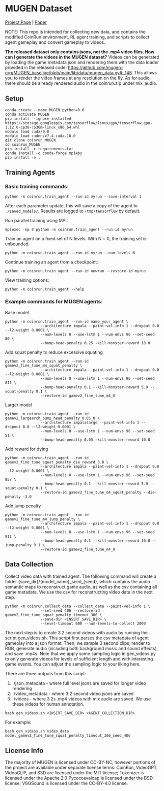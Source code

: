 # MUGEN Dataset
[Project Page](https://mugen-org.github.io/) | [Paper](https://arxiv.org/pdf/2204.08058.pdf)

NOTE: This repo is intended for collecting new data, and contains the modified CoinRun environment,
RL agent training, and scripts to collect agent gameplay and convert gameplay to videos. 

**The released dataset only contains jsons, not the .mp4 video files. How can I generate the videos in the
MUGEN dataset?**
Videos can be generated by loading the game metadata json and rendering them with the data loader provided 
in the released code: https://github.com/mugen-org/MUGEN_baseline/blob/main/lib/data/mugen_data.py#L148. 
This allows you to render the video frames at any resolution on the fly. As for audio, there should be 
already rendered audio in the coinrun.zip under mix_audio.

## Setup
```
conda create --name MUGEN python=3.6
conda activate MUGEN
pip install --ignore-installed https://storage.googleapis.com/tensorflow/linux/gpu/tensorflow_gpu-1.12.0-cp36-cp36m-linux_x86_64.whl 
module load cuda/9.0
module load cudnn/v7.4-cuda.10.0
git clone coinrun_MUGEN
cd coinrun_MUGEN
pip install -r requirements.txt
conda install -c conda-forge mpi4py
pip install -e .
```

## Training Agents

### Basic training commands:

```
python -m coinrun.train_agent --run-id myrun --save-interval 1
```

After each parameter update, this will save a copy of the agent to `./saved_models/`. Results are logged to `/tmp/tensorflow` by default.

Run parallel training using MPI:

```
mpiexec -np 8 python -m coinrun.train_agent --run-id myrun
```

Train an agent on a fixed set of N levels. With N = 0, the training set is unbounded.

```
python -m coinrun.train_agent --run-id myrun --num-levels N
```

Continue training an agent from a checkpoint:

```
python -m coinrun.train_agent --run-id newrun --restore-id myrun
```


View training options:

```
python -m coinrun.train_agent --help
```

### Example commands for MUGEN agents:
Base model
```
python -m coinrun.train_agent --run-id name_your_agent \
                --architecture impala --paint-vel-info 1 --dropout 0.0 --l2-weight 0.0001 \
                --num-levels 0 --use-lstm 1 --num-envs 96 --set-seed 80 \
                --bump-head-penalty 0.25 -kill-monster-reward 10.0
```
Add squat penalty to reduce excessive squating
```
python -m coinrun.train_agent --run-id gamev2_fine_tune_m4_squat_penalty \
                --architecture impala --paint-vel-info 1 --dropout 0.0 --l2-weight 0.0001 \
                --num-levels 0 --use-lstm 1 --num-envs 96 --set-seed 811 \
                --bump-head-penalty 0.1 --kill-monster-reward 5.0 --squat-penalty 0.1 \
                --restore-id gamev2_fine_tune_m4_0
```
Larger model
```
python -m coinrun.train_agent --run-id gamev2_largearch_bump_head_penalty_0.05_0 \
                --architecture impalalarge --paint-vel-info 1 --dropout 0.0 --l2-weight 0.0001 \
                --num-levels 0 --use-lstm 1 --num-envs 96 --set-seed 51 \
                --bump-head-penalty 0.05 -kill-monster-reward 10.0
```
Add reward for dying
```
python -m coinrun.train_agent --run-id gamev2_fine_tune_squat_penalty_die_reward_3.0 \
                --architecture impala --paint-vel-info 1 --dropout 0.0 --l2-weight 0.0001 \
                --num-levels 0 --use-lstm 1 --num-envs 96 --set-seed 857 \
                --bump-head-penalty 0.1 --kill-monster-reward 5.0 --squat-penalty 0.1 \
                --restore-id gamev2_fine_tune_m4_squat_penalty --die-penalty -3.0
```
Add jump penalty
```
python -m coinrun.train_agent --run-id gamev2_fine_tune_m4_jump_penalty \
                --architecture impala --paint-vel-info 1 --dropout 0.0 --l2-weight 0.0001 \
                --num-levels 0 --use-lstm 1 --num-envs 96 --set-seed 811 \
                --bump-head-penalty 0.1 --kill-monster-reward 10.0 --jump-penalty 0.1 \
                --restore-id gamev2_fine_tune_m4_0
```

## Data Collection

Collect video data with trained agent. The following command will create a folder
{save_dir}/{model_name}\_seed_{seed}, which contains the audio semantic maps to reconstruct
game audio, as well as the csv containing all game metadata. We use the csv for reconstructing
video data in the next step. 

```
python -m coinrun.collect_data --collect_data --paint-vel-info 1 \
                --set-seed 406 --restore-id gamev2_fine_tune_squat_penalty_timeout_300 \
                --save-dir <INSERT_SAVE_DIR> \
                --level-timeout 600 --num-levels-to-collect 2000
```
The next step is to create 3.2 second videos with audio by running the script gen_videos.sh. This script first
parses the csv metadata of agent gameplay into a json format. Then, we sample 3 second clips,
render to RGB, generate audio (including both background music and sound effects), and save .mp4s. 
Note that we apply some sampling logic in gen_videos.py to only generate videos for levels of 
sufficient length and with interesting game events. You can adjust the sampling logic to your liking here.

There are three outputs from this script:
1. ./json_metadata - where full level jsons are saved for longer video rendering
2. ./video_metadata - where 3.2 second video jsons are saved
3. ./videos - where 3.2s .mp4 videos with mix audio are saved. We use these videos for human annotation.
```
bash gen_videos.sh <INSERT_SAVE_DIR> <AGENT_COLLECTION_DIR>
```
For example:
```
bash gen_videos.sh video_data model_gamev2_fine_tune_squat_penalty_timeout_300_seed_406
```

## License Info
The majority of MUGEN is licensed under CC-BY-NC, however portions of the project are available under separate license terms: CoinRun, VideoGPT, VideoCLIP, and S3D are licensed under the MIT license; Tokenizer is licensed under the Apache 2.0 Pycocoevalcap is licensed under the BSD license; VGGSound is licensed under the CC-BY-4.0 license.


